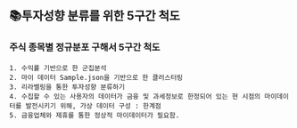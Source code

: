 ## 📚투자성향 분류를 위한 5구간 척도

### 주식 종목별 정규분포 구해서 5구간 척도
    1. 수익률 기반으로 한 군집분석
    2. 마이 데이터 Sample.json을 기반으로 한 클러스터링 
    3. 리라벨링을 통한 투자성향 분류하기
    4. 수집할 수 있는 사용자의 데이터가 금융 및 과세정보로 한정되어 있는 현 시점의 마이데이터를 발전시키기 위해, 가상 데이터 구성 : 한계점
    5. 금융업체와 제휴를 통한 정상적 마이데이터가 필요함.
